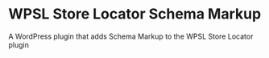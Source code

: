 # WPSL Store Locator Schema Markup
A WordPress plugin that adds Schema Markup to the WPSL Store Locator plugin